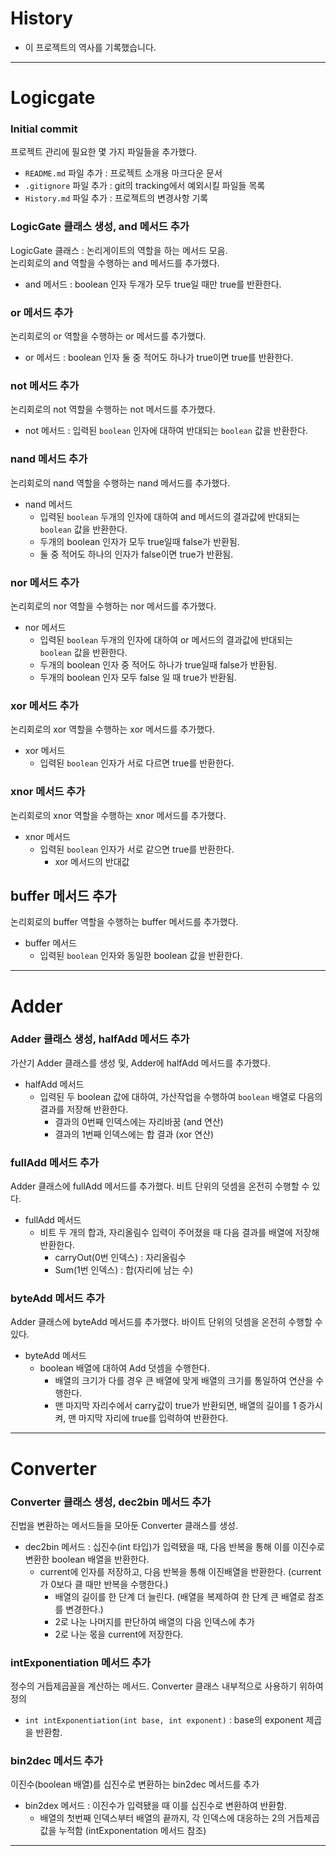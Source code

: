 
# History

- 이 프로젝트의 역사를 기록했습니다.

---

# Logicgate

### Initial commit

프로젝트 관리에 필요한 몇 가지 파일들을 추가했다.

- `README.md` 파일 추가 : 프로젝트 소개용 마크다운 문서
- `.gitignore` 파일 추가 : git의 tracking에서 예외시킬 파일들 목록
- `History.md` 파일 추가 : 프로젝트의 변경사항 기록

### LogicGate 클래스 생성, and 메서드 추가

LogicGate 클래스 : 논리게이트의 역할을 하는 메서드 모음.  
논리회로의 and 역할을 수행하는 and 메서드를 추가했다.

- and 메서드 : boolean 인자 두개가 모두 true일 때만 true를 반환한다.

### or 메서드 추가  

논리회로의 or 역할을 수행하는 or 메서드를 추가했다.  

- or 메서드 : boolean 인자 둘 중 적어도 하나가 true이면 true를 반환한다.

### not 메서드 추가

논리회로의 not 역할을 수행하는 not 메서드를 추가했다.

- not 메서드 : 입력된 `boolean` 인자에 대하여 반대되는 `boolean` 값을 반환한다.

### nand 메서드 추가

논리회로의 nand 역할을 수행하는 nand 메서드를 추가했다.  

- nand 메서드
    - 입력된 `boolean` 두개의 인자에 대하여 and 메서드의 결과값에 반대되는 `boolean` 값을 반환한다.
    - 두개의 boolean 인자가 모두 true일때 false가 반환됨.
    - 둘 중 적어도 하나의 인자가 false이면 true가 반환됨.

### nor 메서드 추가  

논리회로의 nor 역할을 수행하는 nor 메서드를 추가했다.  

- nor 메서드
  - 입력된 `boolean` 두개의 인자에 대하여 or 메서드의 결과값에 반대되는 `boolean` 값을 반환한다.
  - 두개의 boolean 인자 중 적어도 하나가 true일때 false가 반환됨.
  - 두개의 boolean 인자 모두 false 일 때 true가 반환됨.

### xor 메서드 추가

논리회로의 xor 역할을 수행하는 xor 메서드를 추가했다.  

- xor 메서드
  - 입력된 `boolean` 인자가 서로 다르면 true를 반환한다.

### xnor 메서드 추가

논리회로의 xnor 역할을 수행하는 xnor 메서드를 추가했다.

- xnor 메서드
  - 입력된 `boolean` 인자가 서로 같으면 true를 반환한다.
    - xor 메서드의 반대값

## buffer 메서드 추가  

논리회로의 buffer 역할을 수행하는 buffer 메서드를 추가했다.  

- buffer 메서드
  - 입력된 `boolean` 인자와 동일한 boolean 값을 반환한다.

---

# Adder

### Adder 클래스 생성, halfAdd 메서드 추가

가산기 Adder 클래스를 생성 및, Adder에 halfAdd 메서드를 추가했다.

- halfAdd 메서드
  - 입력된 두 boolean 값에 대하여, 가산작업을 수행하여 `boolean` 배열로 다음의 결과를 저장해 반환한다.
    - 결과의 0번째 인덱스에는 자리바꿈 (and 연산)
    - 결과의 1번째 인덱스에는 합 결과 (xor 연산)

### fullAdd 메서드 추가

Adder 클래스에 fullAdd 메서드를 추가했다.
비트 단위의 덧셈을 온전히 수행할 수 있다.

- fullAdd 메서드
  - 비트 두 개의 합과, 자리올림수 입력이 주어졌을 때 다음 결과를 배열에 저장해 반환한다.
    - carryOut(0번 인덱스) : 자리올림수
    - Sum(1번 인덱스) : 합(자리에 남는 수)

### byteAdd 메서드 추가

Adder 클래스에 byteAdd 메서드를 추가했다.
바이트 단위의 덧셈을 온전히 수행할 수 있다.

- byteAdd 메서드
  - boolean 배열에 대하여 Add 덧셈을 수행한다.
    - 배열의 크기가 다를 경우 큰 배열에 맞게 배열의 크기를 통일하여 연산을 수행한다.
    - 맨 마지막 자리수에서 carry값이 true가 반환되면, 배열의 길이를 1 증가시켜, 맨 마지막 자리에 true를 입력하여 반환한다.

---

# Converter

### Converter 클래스 생성, dec2bin 메서드 추가

진법을 변환하는 메서드들을 모아둔 Converter 클래스를 생성.

- dec2bin 메서드 : 십진수(int 타입)가 입력됐을 때, 다음 반복을 통해 이를 이진수로 변환한 boolean 배열을 반환한다.
  - current에 인자를 저장하고, 다음 반복을 통해 이진배열을 반환한다. (current가 0보다 클 때만 반복을 수행한다.)
    - 배열의 길이를 한 단계 더 늘린다. (배열을 복제하여 한 단계 큰 배열로 참조를 변경한다.)
    - 2로 나눈 나머지를 판단하여 배열의 다음 인덱스에 추가
    - 2로 나눈 몫을 current에 저장한다.


### intExponentiation 메서드 추가

정수의 거듭제곱꼴을 계산하는 메서드. Converter 클래스 내부적으로 사용하기 위하여 정의

- `int intExponentiation(int base, int exponent)` : base의 exponent 제곱을 반환함.

### bin2dec 메서드 추가

이진수(boolean 배열)를 십진수로 변환하는 bin2dec 메서드를 추가

- bin2dex 메서드 : 이진수가 입력됐을 때 이를 십진수로 변환하여 반환함.
  - 배열의 첫번째 인덱스부터 배열의 끝까지, 각 인덱스에 대응하는 2의 거듭제곱값을 누적함 (intExponentation 메서드 참조)
  
---
